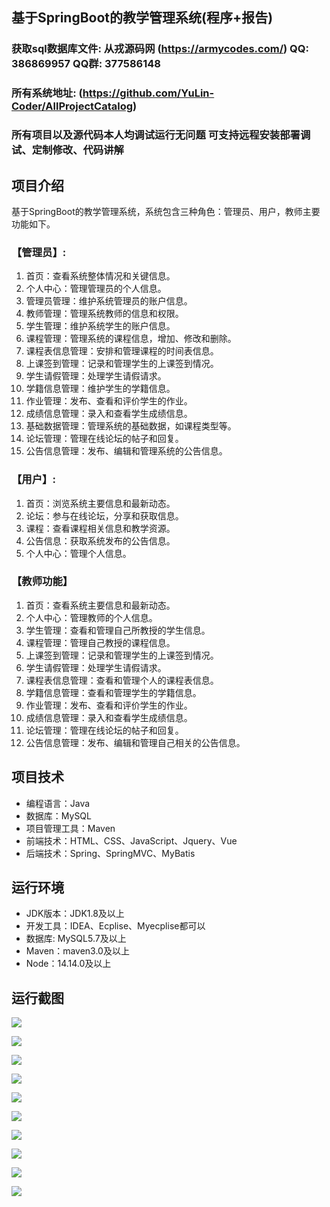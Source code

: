 ## 基于SpringBoot的教学管理系统(程序+报告)

###  获取sql数据库文件: 从戎源码网 (https://armycodes.com/) QQ: 386869957 QQ群: 377586148
###  所有系统地址: (https://github.com/YuLin-Coder/AllProjectCatalog) 
###  所有项目以及源代码本人均调试运行无问题 可支持远程安装部署调试、定制修改、代码讲解

## 项目介绍
基于SpringBoot的教学管理系统，系统包含三种角色：管理员、用户，教师主要功能如下。

### 【管理员】:
1. 首页：查看系统整体情况和关键信息。
2. 个人中心：管理管理员的个人信息。
3. 管理员管理：维护系统管理员的账户信息。
4. 教师管理：管理系统教师的信息和权限。
5. 学生管理：维护系统学生的账户信息。
6. 课程管理：管理系统的课程信息，增加、修改和删除。
7. 课程表信息管理：安排和管理课程的时间表信息。
8. 上课签到管理：记录和管理学生的上课签到情况。
9. 学生请假管理：处理学生请假请求。
10. 学籍信息管理：维护学生的学籍信息。
11. 作业管理：发布、查看和评价学生的作业。
12. 成绩信息管理：录入和查看学生成绩信息。
13. 基础数据管理：管理系统的基础数据，如课程类型等。
14. 论坛管理：管理在线论坛的帖子和回复。
15. 公告信息管理：发布、编辑和管理系统的公告信息。

### 【用户】:
1. 首页：浏览系统主要信息和最新动态。
2. 论坛：参与在线论坛，分享和获取信息。
3. 课程：查看课程相关信息和教学资源。
4. 公告信息：获取系统发布的公告信息。
5. 个人中心：管理个人信息。

### 【教师功能】
1. 首页：查看系统主要信息和最新动态。
2. 个人中心：管理教师的个人信息。
3. 学生管理：查看和管理自己所教授的学生信息。
4. 课程管理：管理自己教授的课程信息。
5. 上课签到管理：记录和管理学生的上课签到情况。
6. 学生请假管理：处理学生请假请求。
7. 课程表信息管理：查看和管理个人的课程表信息。
8. 学籍信息管理：查看和管理学生的学籍信息。
9. 作业管理：发布、查看和评价学生的作业。
10. 成绩信息管理：录入和查看学生成绩信息。
11. 论坛管理：管理在线论坛的帖子和回复。
12. 公告信息管理：发布、编辑和管理自己相关的公告信息。

## 项目技术
- 编程语言：Java
- 数据库：MySQL
- 项目管理工具：Maven
- 前端技术：HTML、CSS、JavaScript、Jquery、Vue
- 后端技术：Spring、SpringMVC、MyBatis

## 运行环境
- JDK版本：JDK1.8及以上
- 开发工具：IDEA、Ecplise、Myecplise都可以
- 数据库: MySQL5.7及以上
- Maven：maven3.0及以上
- Node：14.14.0及以上

## 运行截图
![](screenshot/1.png)

![](screenshot/2.png)

![](screenshot/3.png)

![](screenshot/4.png)

![](screenshot/5.png)

![](screenshot/6.png)

![](screenshot/7.png)

![](screenshot/8.png)

![](screenshot/9.png)

![](screenshot/10.png)